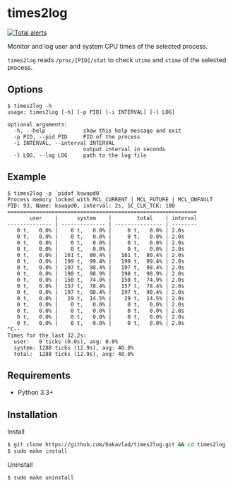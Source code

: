 
# times2log

[![Total alerts](https://img.shields.io/lgtm/alerts/g/hakavlad/times2log.svg?logo=lgtm&logoWidth=18)](https://lgtm.com/projects/g/hakavlad/times2log/alerts/)

Monitor and log user and system CPU times of the selected process.

`times2log` reads `/proc/[PID]/stat` to check `utime` and `stime` of the selected process.

## Options

```
$ times2log -h
usage: times2log [-h] [-p PID] [-i INTERVAL] [-l LOG]

optional arguments:
  -h, --help            show this help message and exit
  -p PID, --pid PID     PID of the process
  -i INTERVAL, --interval INTERVAL
                        output interval in seconds
  -l LOG, --log LOG     path to the log file
```

## Example

```
$ times2log -p `pidof kswapd0`
Process memory locked with MCL_CURRENT | MCL_FUTURE | MCL_ONFAULT
PID: 93, Name: kswapd0, interval: 2s, SC_CLK_TCK: 100
============================================================
       user    |      system    |        total    | interval
-------------- | -------------- | --------------- | --------
   0 t,   0.0% |    0 t,   0.0% |     0 t,   0.0% | 2.0s
   0 t,   0.0% |    0 t,   0.0% |     0 t,   0.0% | 2.0s
   0 t,   0.0% |    0 t,   0.0% |     0 t,   0.0% | 2.0s
   0 t,   0.0% |    0 t,   0.0% |     0 t,   0.0% | 2.0s
   0 t,   0.0% |  161 t,  80.4% |   161 t,  80.4% | 2.0s
   0 t,   0.0% |  199 t,  99.4% |   199 t,  99.4% | 2.0s
   0 t,   0.0% |  197 t,  98.4% |   197 t,  98.4% | 2.0s
   0 t,   0.0% |  198 t,  98.9% |   198 t,  98.9% | 2.0s
   0 t,   0.0% |  150 t,  74.9% |   150 t,  74.9% | 2.0s
   0 t,   0.0% |  157 t,  78.4% |   157 t,  78.4% | 2.0s
   0 t,   0.0% |  197 t,  98.4% |   197 t,  98.4% | 2.0s
   0 t,   0.0% |   29 t,  14.5% |    29 t,  14.5% | 2.0s
   0 t,   0.0% |    0 t,   0.0% |     0 t,   0.0% | 2.0s
   0 t,   0.0% |    0 t,   0.0% |     0 t,   0.0% | 2.0s
   0 t,   0.0% |    0 t,   0.0% |     0 t,   0.0% | 2.0s
   0 t,   0.0% |    0 t,   0.0% |     0 t,   0.0% | 2.0s
^C--
Times for the last 32.2s:
  user:   0 ticks (0.0s), avg: 0.0%
  system: 1288 ticks (12.9s), avg: 40.0%
  total:  1288 ticks (12.9s), avg: 40.0%
```

## Requirements

- Python 3.3+

## Installation

Install
```sh
$ git clone https://github.com/hakavlad/times2log.git && cd times2log
$ sudo make install
```

Uninstall
```sh
$ sudo make uninstall
```

